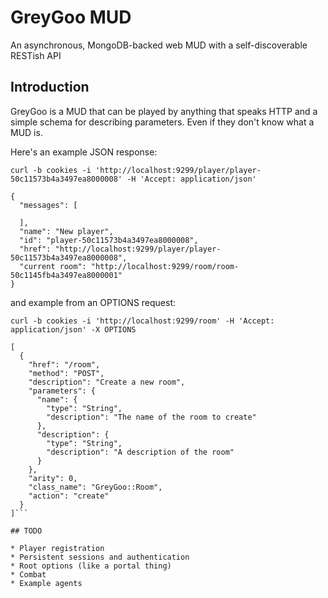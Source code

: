 # GreyGoo MUD

An asynchronous, MongoDB-backed web MUD with a self-discoverable RESTish API

## Introduction

GreyGoo is a MUD that can be played by anything that speaks HTTP and a simple schema for describing parameters. Even if they don't know what a MUD is.

Here's an example JSON response:

`curl -b cookies -i 'http://localhost:9299/player/player-50c11573b4a3497ea8000008' -H 'Accept: application/json'`

```
{
  "messages": [

  ],
  "name": "New player",
  "id": "player-50c11573b4a3497ea8000008",
  "href": "http://localhost:9299/player/player-50c11573b4a3497ea8000008",
  "current room": "http://localhost:9299/room/room-50c1145fb4a3497ea8000001"
}
```

and example from an OPTIONS request:

`curl -b cookies -i 'http://localhost:9299/room' -H 'Accept: application/json' -X OPTIONS`

```
[
  {
    "href": "/room",
    "method": "POST",
    "description": "Create a new room",
    "parameters": {
      "name": {
        "type": "String",
        "description": "The name of the room to create"
      },
      "description": {
        "type": "String",
        "description": "A description of the room"
      }
    },
    "arity": 0,
    "class_name": "GreyGoo::Room",
    "action": "create"
  }
]```

## TODO

* Player registration
* Persistent sessions and authentication
* Root options (like a portal thing)
* Combat
* Example agents


